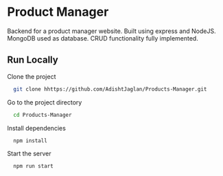 
# Product Manager

Backend for a product manager website. 
Built using express and NodeJS.
MongoDB used as database.
CRUD functionality fully implemented.


## Run Locally

Clone the project

```bash
  git clone hhttps://github.com/AdishtJaglan/Products-Manager.git
```

Go to the project directory

```bash
  cd Products-Manager
```

Install dependencies

```bash
  npm install
```

Start the server

```bash
  npm run start
```

